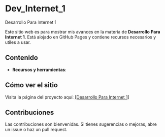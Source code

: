 # Dev_Internet_1
Desarrollo Para Internet 1

Este sitio web es para mostrar mis avances en la materia de **Desarrollo Para Internet 1**. Está alojado en GitHub Pages y contiene recursos necesarios y utiles a usar.

## Contenido
- **Recursos y herramientas**: 

## Cómo ver el sitio
Visita la página del proyecto aquí: <a href="index.html" target="_blank">[Desarrollo Para Internet 1]</a>


## Contribuciones
Las contribuciones son bienvenidas. Si tienes sugerencias o mejoras, abre un issue o haz un pull request.
